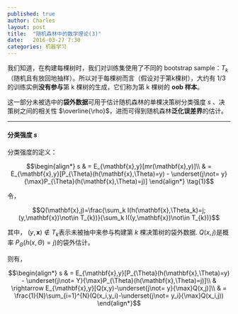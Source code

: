 ```yaml
---
published: true
author: Charles
layout: post
title:  "随机森林中的数学理论(3)"
date:   2016-03-27 7:30
categories: 机器学习
---
```


我们知道，在构建每棵树时，我们对训练集使用了不同的 bootstrap sample：$T_k$（随机且有放回地抽样）。所以对于每棵树而言（假设对于第k棵树），大约有 1/3 的训练实例**没有参与**第 k 棵树的生成，它们称为第 k 棵树的 **oob 样本**。

这一部分未被选中的**袋外数据**可用于估计随机森林的单棵决策树分类强度 $s$ 、决策树之间的相关性 $\overline{\rho}$，进而可得到随机森林**泛化误差界**的估计。


----------


#### 分类强度 $s$

分类强度的定义：

$$\begin{align*}
s & = E_{\mathbf{x},y}[mr(\mathbf{x},y)]\\
& = E_{\mathbf{x},y}[P_{\Theta}(h(\mathbf{x},\Theta)=y) - \underset{j\not= y}{\max}P_{\Theta}(h(\mathbf{x},\Theta)=j)]
\end{align*} \tag{1}$$


令，

$$Q(\mathbf{x},j)=\frac{\sum_k I(h(\mathbf{x},\Theta_k)=j;(y,\mathbf{x})\not\in T_{k})}{\sum_k I((y,\mathbf{x})\not\in T_{k})}$$

其中， $(y,\mathbf{x})\not\in T_{k}$表示未被抽中来参与构建第 $k$ 棵决策树的袋外数据. $Q(x,j)$是概率 $P_{\Theta}(h(x,\Theta)=j)$的袋外估计。

则有，

$$\begin{align*}
s & = E_{\mathbf{x},y}[P_{\Theta}(h(\mathbf{x},\Theta)=y) - \underset{j\not= Y}{\max}P_{\Theta}(h(\mathbf{x},\Theta)=j)]\\
& \rightarrow E_{\mathbf{x},y}[Q(x,y)-\underset{j\not= y}{\max}Q(x,j)]\\
& = \frac{1}{N}\sum_{i=1}^{N}(Q(x_i,y_i)-\underset{j\not= y_i}{\max}Q(x_i,j))
\end{align*}$$